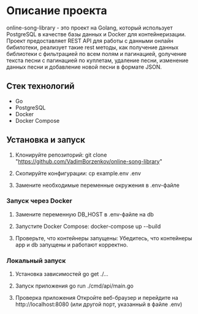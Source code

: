 # Описание проекта

online-song-library - это проект на Golang, который использует PostgreSQL в качестве базы данных и Docker для контейнеризации. Проект предоставляет REST API для работы с данными онлайн бибилотеки, реализует такие rest методы, как получение данных библиотеки с фильтрацией по всем полям и пагинацией, gолучение текста песни с пагинацией по куплетам, удаление песни, изменение данных песни и добавление новой песни в формате JSON.


## Стек технологий

- Go
- PostgreSQL
- Docker
- Docker Compose

## Установка и запуск
1. Клонируйте репозиторий:
   git clone "https://github.com/VadimBorzenkov/online-song-library"

2. Скопируйте конфигурации:
    cp example.env .env

3. Замените необходимые переменные окружения в .env-файле

### Запуск через Docker
1. Замените переменную DB_HOST в .env-файле на db

2. Запустите Docker Compose:
   docker-compose up --build

3. Проверьте, что контейнеры запущены:
   Убедитесь, что контейнеры app и db запущены и работают корректно.

### Локальный запуск

1. Установка зависимостей
    go get ./...

2. Запуск приложения
    go run ./cmd/api/main.go

3. Проверка приложения
    Откройте веб-браузер и перейдите на http://localhost:8080 (или другой порт, указанный в файле .env)